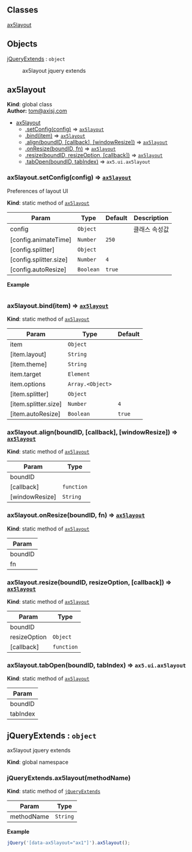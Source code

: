 ## Classes

<dl>
<dt><a href="#ax5layout">ax5layout</a></dt>
<dd></dd>
</dl>

## Objects

<dl>
<dt><a href="#jQueryExtends">jQueryExtends</a> : <code>object</code></dt>
<dd><p>ax5layout jquery extends</p>
</dd>
</dl>

<a name="ax5layout"></a>

## ax5layout
**Kind**: global class  
**Author:** tom@axisj.com  

* [ax5layout](#ax5layout)
    * [.setConfig(config)](#ax5layout.setConfig) ⇒ <code>[ax5layout](#ax5layout)</code>
    * [.bind(item)](#ax5layout.bind) ⇒ <code>[ax5layout](#ax5layout)</code>
    * [.align(boundID, [callback], [windowResize])](#ax5layout.align) ⇒ <code>[ax5layout](#ax5layout)</code>
    * [.onResize(boundID, fn)](#ax5layout.onResize) ⇒ <code>[ax5layout](#ax5layout)</code>
    * [.resize(boundID, resizeOption, [callback])](#ax5layout.resize) ⇒ <code>[ax5layout](#ax5layout)</code>
    * [.tabOpen(boundID, tabIndex)](#ax5layout.tabOpen) ⇒ <code>ax5.ui.ax5layout</code>

<a name="ax5layout.setConfig"></a>

### ax5layout.setConfig(config) ⇒ <code>[ax5layout](#ax5layout)</code>
Preferences of layout UI

**Kind**: static method of <code>[ax5layout](#ax5layout)</code>  

| Param | Type | Default | Description |
| --- | --- | --- | --- |
| config | <code>Object</code> |  | 클래스 속성값 |
| [config.animateTime] | <code>Number</code> | <code>250</code> |  |
| [config.splitter] | <code>Object</code> |  |  |
| [config.splitter.size] | <code>Number</code> | <code>4</code> |  |
| [config.autoResize] | <code>Boolean</code> | <code>true</code> |  |

**Example**  
```js
```
<a name="ax5layout.bind"></a>

### ax5layout.bind(item) ⇒ <code>[ax5layout](#ax5layout)</code>
**Kind**: static method of <code>[ax5layout](#ax5layout)</code>  

| Param | Type | Default |
| --- | --- | --- |
| item | <code>Object</code> |  | 
| [item.layout] | <code>String</code> |  | 
| [item.theme] | <code>String</code> |  | 
| item.target | <code>Element</code> |  | 
| item.options | <code>Array.&lt;Object&gt;</code> |  | 
| [item.splitter] | <code>Object</code> |  | 
| [item.splitter.size] | <code>Number</code> | <code>4</code> | 
| [item.autoResize] | <code>Boolean</code> | <code>true</code> | 

<a name="ax5layout.align"></a>

### ax5layout.align(boundID, [callback], [windowResize]) ⇒ <code>[ax5layout](#ax5layout)</code>
**Kind**: static method of <code>[ax5layout](#ax5layout)</code>  

| Param | Type |
| --- | --- |
| boundID |  | 
| [callback] | <code>function</code> | 
| [windowResize] | <code>String</code> | 

<a name="ax5layout.onResize"></a>

### ax5layout.onResize(boundID, fn) ⇒ <code>[ax5layout](#ax5layout)</code>
**Kind**: static method of <code>[ax5layout](#ax5layout)</code>  

| Param |
| --- |
| boundID | 
| fn | 

<a name="ax5layout.resize"></a>

### ax5layout.resize(boundID, resizeOption, [callback]) ⇒ <code>[ax5layout](#ax5layout)</code>
**Kind**: static method of <code>[ax5layout](#ax5layout)</code>  

| Param | Type |
| --- | --- |
| boundID |  | 
| resizeOption | <code>Object</code> | 
| [callback] | <code>function</code> | 

<a name="ax5layout.tabOpen"></a>

### ax5layout.tabOpen(boundID, tabIndex) ⇒ <code>ax5.ui.ax5layout</code>
**Kind**: static method of <code>[ax5layout](#ax5layout)</code>  

| Param |
| --- |
| boundID | 
| tabIndex | 

<a name="jQueryExtends"></a>

## jQueryExtends : <code>object</code>
ax5layout jquery extends

**Kind**: global namespace  
<a name="jQueryExtends.ax5layout"></a>

### jQueryExtends.ax5layout(methodName)
**Kind**: static method of <code>[jQueryExtends](#jQueryExtends)</code>  

| Param | Type |
| --- | --- |
| methodName | <code>String</code> | 

**Example**  
```js
jQuery('[data-ax5layout="ax1"]').ax5layout();
```
